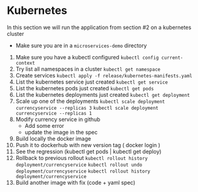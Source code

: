 # Kubernetes
In this section we will run the application from section #2 on a kubernetes cluster

* Make sure you are in a `microservices-demo` directory

1. Make sure you have a kubectl configured
    `kubectl config current-context`
2. Try list all namespaces in a cluster
    `kubectl get namespace`
3. Create services
    `kubectl apply -f release/kubernetes-manifests.yaml`
4. List the kubernetes service just created
    `kubectl get service`
5. List the kubernetes pods just created
    `kubectl get pods`
5. List the kubernetes deployments just created
    `kubectl get deployment`
6. Scale up one of the deployments
    `kubectl scale deployment currencyservice --replicas 3`
    `kubectl scale deployment currencyservice --replicas 1`
7. Modify currency service in github
    * Add some error
    * update the image in the spec
8. Build locally the docker image
9. Push it to dockerhub with new version tag ( docker login )
11. See the regression (kubectl get pods | kubectl get deploy)
12. Rollback to previous rollout
    `kubectl rollout history deployment/currencyservice`
    `kubectl rollout undo deployment/currencyservice`
    `kubectl rollout history deployment/currencyservice`
13. Build another image with fix (code + yaml spec)